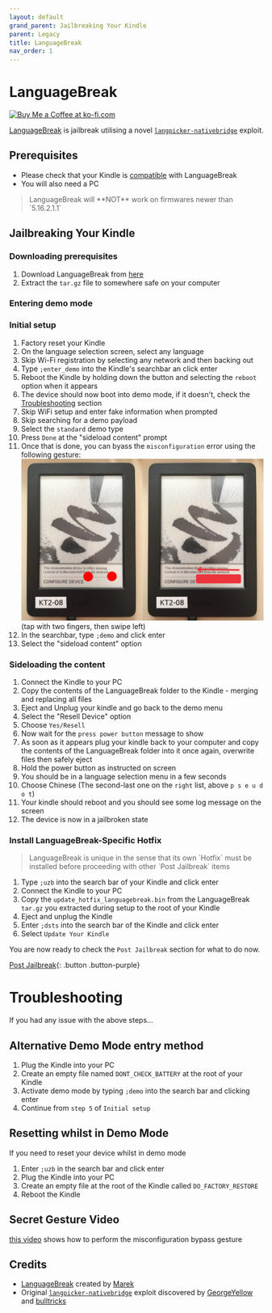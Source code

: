 ```yaml
---
layout: default
grand_parent: Jailbreaking Your Kindle
parent: Legacy
title: LanguageBreak
nav_order: 1
---
```


# LanguageBreak
<a href='https://ko-fi.com/notmarek' target='_blank'><img height='35' style='border:0px;height:46px;' src='https://storage.ko-fi.com/cdn/brandasset/v2/support_me_on_kofi_dark.png' border='0' alt='Buy Me a Coffee at ko-fi.com' />

[LanguageBreak](https://www.mobileread.com/forums/showthread.php?t=356872) is jailbreak utilising a novel [`langpicker-nativebridge`](https://www.mobileread.com/forums/showthread.php?t=356766) exploit.

## Prerequisites
- Please check that your Kindle is [compatible](../kindle-models.html) with LanguageBreak
- You will also need a PC

<blockquote class="warning">
LanguageBreak will **NOT** work on firmwares newer than `5.16.2.1.1`
</blockquote>

## Jailbreaking Your Kindle

### Downloading prerequisites
1. Download LanguageBreak from [here](https://github.com/notmarek/LanguageBreak/releases/latest)
2. Extract the `tar.gz` file to somewhere safe on your computer


### Entering demo mode
### Initial setup
1. Factory reset your Kindle
2. On the language selection screen, select any language
3. Skip Wi-Fi registration by selecting any network and then backing out
4. Type `;enter_demo` into the Kindle's searchbar an click enter
5. Reboot the Kindle by holding down the button and selecting the `reboot` option when it appears
6. The device should now boot into demo mode, if it doesn't, check the [Troubleshooting](#troubleshooting) section
7. Skip WiFi setup and enter fake information when prompted
8. Skip searching for a demo payload
9. Select the `standard` demo type
10. Press `Done` at the "sideload content" prompt
11. Once that is done, you can byass the `misconfiguration` error using the following gesture:
![gesture](./WatchThis/WatchThis-Gesture.png)
(tap with two fingers, then swipe left)
12. In the searchbar, type `;demo` and click enter
13. Select the "sideload content" option

### Sideloading the content
1. Connect the Kindle to your PC
2. Copy the contents of the LanguageBreak folder to the Kindle - merging and replacing all files
3. Eject and Unplug your kindle and go back to the demo menu
4. Select the "Resell Device" option
5. Choose `Yes/Resell`
6. Now wait for the `press power button` message to show
7. As soon as it appears plug your kindle back to your computer and copy the contents of the LanguageBreak folder into it once again, overwrite files then safely eject
8. Hold the power button as instructed on screen
9. You should be in a language selection menu in a few seconds
10. Choose Chinese (The second-last one on the `right` list, above `p s e u d o t`)
11. Your kindle should reboot and you should see some log message on the screen
12. The device is now in a jailbroken state

### Install LanguageBreak-Specific Hotfix

<blockquote class="note">
LanguageBreak is unique in the sense that its own `Hotfix` must be installed before proceeding with other `Post Jailbreak` items
</blockquote>

1. Type `;uzb` into the search bar of your Kindle and click enter
2. Connect the Kindle to your PC
3. Copy the `update_hotfix_languagebreak.bin` from the LanguageBreak `tar.gz` you extracted during setup to the root of your Kindle
4. Eject and unplug the Kindle
5. Enter `;dsts` into the search bar of the Kindle and click enter
6. Select `Update Your Kindle`

You are now ready to check the `Post Jailbreak` section for what to do now.

[Post Jailbreak](../post-jailbreak/){: .button .button-purple}

# Troubleshooting
If you had any issue with the above steps...

## Alternative Demo Mode entry method
1. Plug the Kindle into your PC
2. Create an empty file named `DONT_CHECK_BATTERY` at the root of your Kindle
3. Activate demo mode by typing `;demo` into the search bar and clicking enter
4. Continue from `step 5` of `Initial setup`

## Resetting whilst in Demo Mode
If you need to reset your device whilst in demo mode
1. Enter `;uzb` in the search bar and click enter
2. Plug the Kindle into your PC
3. Create an empty file at the root of the Kindle called `DO_FACTORY_RESTORE`
4. Reboot the Kindle

## Secret Gesture Video
[this video](https://www.youtube.com/watch?v=JzuIGbGPpig) shows how to perform the misconfiguration bypass gesture

## Credits
- [LanguageBreak](https://www.mobileread.com/forums/showthread.php?t=356872) created by [Marek](https://www.mobileread.com/forums/member.php?u=340787)
- Original [`langpicker-nativebridge`](https://www.mobileread.com/forums/showthread.php?t=356766) exploit discovered by [GeorgeYellow](https://www.mobileread.com/forums/member.php?u=288138) and [bulltricks](https://www.mobileread.com/forums/member.php?u=335985)
